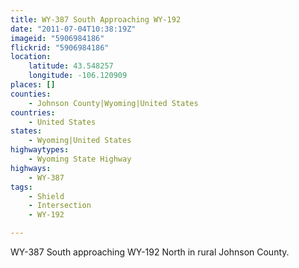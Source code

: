 ```yaml
---
title: WY-387 South Approaching WY-192
date: "2011-07-04T10:38:19Z"
imageid: "5906984186"
flickrid: "5906984186"
location:
    latitude: 43.548257
    longitude: -106.120909
places: []
counties:
    - Johnson County|Wyoming|United States
countries:
    - United States
states:
    - Wyoming|United States
highwaytypes:
    - Wyoming State Highway
highways:
    - WY-387
tags:
    - Shield
    - Intersection
    - WY-192

---
```

WY-387 South approaching WY-192 North in rural Johnson County.